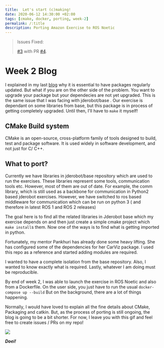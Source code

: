 ```yaml
---
title:  Let's start (c)making!
date: 2020-06-12 14:30:00 +02:00
tags: [cmake, docker, porting, week-2]
permalink: /:title
description: Porting Amazon Exercise to ROS Noetic
---
```

> Issues Fixed:
>
> [#3](https://github.com/TheRoboticsClub/colab-gsoc2020-Shreyas_Gokhale/issues/3) with PR [#4](https://github.com/TheRoboticsClub/colab-gsoc2020-Shreyas_Gokhale/pull/4/commits).

# Week 2 Blog

I explained in my last [blog](https://theroboticsclub.github.io/colab-gsoc2020-Shreyas_Gokhale/and-we-have-a-liftoff) why it is essential to have packages regularly updated. But what if you are on the other side of the problem. You want to upgrade your package but your dependecies are not yet upgraded. This is the same issue that I was facing with jderobot/base . Our exercise is dependant on some libraries from base, but this package is in process of getting completely upgraded. Until then, I'll have to `make` it myself! 

## CMake Build system

CMake is an open-source, cross-platform family of tools designed to build, test and package software.  It is used widely in software development, and not just for C/ C++.

## What to port?

Currently we have libraries in jderobot/base repository which are used to run the exercises. These libraries represent some tools, communication tools etc. However, most of them are out of date. For example, the comm library, which is still used as a backbone for communication in Python2 based jderobot exercises. However, we have switched to ros based middleware for communication which can be run on python 3 ( and therefore in latest ROS 1 and ROS 2 releases)

The goal here is to find all the related libraries in Jderobot base which my exercise depends on and then just create a simple cmake project which `make install`s them. Now one of the ways is to find what is getting imported in python.

Fortunately, my mentor Pankhuri has already done some heavy lifting. She has configured some of the dependencies for her CarViz package. I used this repo as a reference and started adding modules are required. 

I wanted to have a complete isolation from the base repository. Also, I wanted to know exactly what is required. Lastly, whatever I am doing must be reproducible. 

By end of week 2, I was able to launch the exercise in ROS Noetic and also from a Dockerfile. On the user side, you just have to run the usual `docker-compose up --build` But on the background, there are a lot of things happening. 

Normally, I would have loved to explain all the fine details about CMake, Packaging and catkin. But, as the process of porting is still ongoing, the blog is going to be a bit shorter.  For now, I leave you with this gif and feel free to create issues / PRs on my repo!

![](assets/blog-images/week-2/AmazonExerciseDocker.gif)


***Doei!***